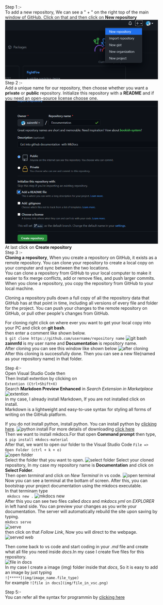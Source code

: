 
 
 Step 1 :-   
 To add a new repository, We can see a " + " on the right top of the main window of GitHub. Click on that and then click on **New repository**  
 ![add repo](img/add_repo.png)  
 Step 2 :-  
 Add a unique name for our repository, then choose whether you want a **private** or **public** repository. Initialize this repository with a **README** and if you need an open-source license choose one. 
 ![main info page of repo](img/main_of_repo.png)  
 At last click on **Create repository**  
 Step 3 :-  
 **Cloning a repository**, When you create a repository on GitHub, it exists as a remote repository. You can clone your repository to create a local copy on your computer and sync between the two locations.  
 You can clone a repository from GitHub to your local computer to make it easier to fix merge conflicts, add or remove files, and push larger commits. When you clone a repository, you copy the repository from GitHub to your local machine.  

Cloning a repository pulls down a full copy of all the repository data that GitHub has at that point in time, including all versions of every file and folder for the project. You can push your changes to the remote repository on GitHub, or pull other people's changes from GitHub.

For cloning right click on where ever you want to get your local copy into your PC and click on **git bash**.  
then enter a comment like shown below.  
```$ git clone https://github.com/username/repository name```
![git bash](img/git_bash.png)  
**zainmfd** is my user name and **Documentation** is repository name.  
After cloning you can see this window like shown below
![after cloning](img/after_cloning.png)  
After this cloning is successfully done. Then you can see a new file(named as your repository name) in that folder.  

Step 4:-  
Open Visual Studio Code then  
Then Install extention by clicking on   
```Extention (Ctrl+Shift+X)```  
Search **Markdoen Preview Enhanced** in *Search Extension in Marketplace*  
![extention](img/extention.png)   
In my case, I already install Markdown, If you are not installed click on install.  
Markdown is a lightweight and easy-to-use syntax for styling all forms of writing on the GitHub platform.    

If you do not install python, install python. You can install python by [clicking here](https://www.python.org/downloads/).
![python install](img/python_install.png)
For more details of downloading [click here](https://www.youtube.com/watch?v=UvcQlPZ8ecA)  
Then we want to install mkdocs.For that open **Command prompt** then type,  
```$ pip install mkdocs-material```  
After that, we want to open our folder to the Visual Studio Code
```File => Open Folder (ctrl + k + o)```  
![open folder](img/open_folder.png)  
Select the folder that you want to open.
![select folder](img/select_folder.png)
Select your cloned repository, In my case my repository name is **Documentation** and click on **Select Folder**.  
Then open *terminal* and click on *New Terminal* in vs code.
![open terminal](img/open_terminal.png)  
Now you can see a terminal at the bottam of screen. After this, you can bootstrap your project documentation using the mkdocs executable.  
In that terminam type  
``` mkdocs new .```
![mkdocs new](img/mkdocs_new.png)  
After this you can see two files called *docs* and *mkdocs.yml* on *EXPLORER* in left hand side.
You can preview your changes as you write your documentation. The server will automatically rebuild the site upon saving by typing.  
```mkdocs serve```  
![serve](img/terminal_sr.png)  
then click on that *Follow Link*, Now you will direct to the webpage.  
![served web](img/served.png)  

Then come back to vs code and start coding in  your *.md* file and create what all file you need inside *docs*.In my case I create five files for this repository.  
![file in docs](img/file_in_vsc.png)  
In my case I create a image (img) folder inside that *docs*, So it is easy to add an image by just typing  
```![*****](img/image_name.file_type)```  
for example ```![file in docs](img/file_in_vsc.png) ```  
  
  Step 5:-  
You can refer all the syntax for programmin by [clicking here](https://guides.github.com/features/mastering-markdown/)
